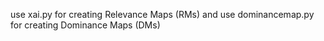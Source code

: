 use xai.py for creating Relevance Maps (RMs) and
use dominancemap.py for creating Dominance Maps (DMs)
